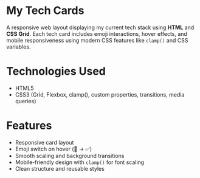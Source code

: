 # My Tech Cards

A responsive web layout displaying my current tech stack using **HTML** and **CSS Grid**. Each tech card includes emoji interactions, hover effects, and mobile responsiveness using modern CSS features like `clamp()` and CSS variables.

# Technologies Used
- HTML5
- CSS3 (Grid, Flexbox, clamp(), custom properties, transitions, media queries)

# Features
- Responsive card layout
- Emoji switch on hover (🔁 → ✅)
- Smooth scaling and background transitions
- Mobile-friendly design with `clamp()` for font scaling
- Clean structure and reusable styles